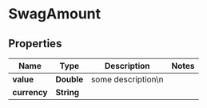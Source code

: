 
# SwagAmount

## Properties
Name | Type | Description | Notes
------------ | ------------- | ------------- | -------------
**value** | **Double** | some description\n | 
**currency** | **String** |  | 



